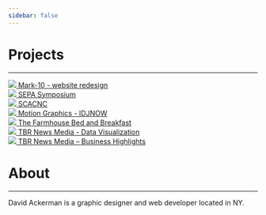 ```yaml
---
sidebar: false
---
```


# Projects
---
<div class="row">
<div class="col-md-3 project-tile">
<a href="/projects/m10-website.html">
<img src="./img/m10featured-768x768.jpg" >
Mark-10 - website redesign
</a>
</div>
<div class="col-md-3 project-tile">
<a href="/projects/sepa.html">
<img src="./img/feature_sepa-768x768.jpg" >
SEPA Symposium
</a>
</div>
<div class="col-md-3 project-tile">
<a href="/projects/scacnc.html">
<img src="./img/feature_scacnc-768x768.jpg" >
SCACNC
</a>
</div>
<div class="col-md-3 project-tile">
<a href="/projects/idjnow.html">
<img src="./img/feature_idjnow-768x768.jpg" >
Motion Graphics - IDJNOW
</a>
</div>
<div class="col-md-3 project-tile">
<a href="/projects/farmhousebnb.html">
<img src="./img/feature_farmhouse-768x768.jpg" >
The Farmhouse Bed and Breakfast
</a>
</div>
<div class="col-md-3 project-tile">
<a href="/projects/tbr-datavis.html">
<img src="./img/feature_datavis-tbr-768x768.jpg" >
TBR News Media - Data Visualization
</a>
</div>
<div class="col-md-3 project-tile">
<a href="/projects/tbr-businesshighlights.html">
<img src="./img/feature_business-highlights-768x768.jpg" >
TBR News Media – Business Highlights
</a>
</div>
</div>

# About
---
David Ackerman is a graphic designer and web developer located in NY.